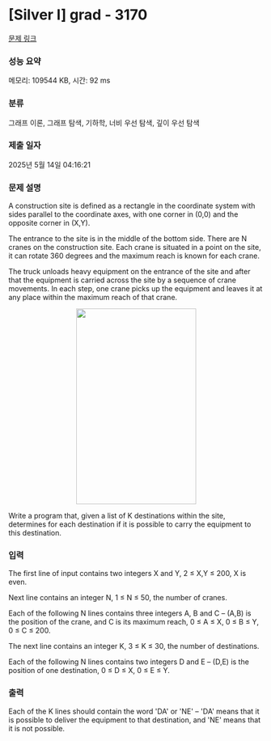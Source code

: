 # [Silver I] grad - 3170 

[문제 링크](https://www.acmicpc.net/problem/3170) 

### 성능 요약

메모리: 109544 KB, 시간: 92 ms

### 분류

그래프 이론, 그래프 탐색, 기하학, 너비 우선 탐색, 깊이 우선 탐색

### 제출 일자

2025년 5월 14일 04:16:21

### 문제 설명

<p>A construction site is defined as a rectangle in the coordinate system with sides parallel to the coordinate axes, with one corner in (0,0) and the opposite corner in (X,Y). </p>

<p>The entrance to the site is in the middle of the bottom side. There are N cranes on the construction site. Each crane is situated in a point on the site, it can rotate 360 degrees and the maximum reach is known for each crane. </p>

<p>The truck unloads heavy equipment on the entrance of the site and after that the equipment is carried across the site by a sequence of crane movements. In each step, one crane picks up the equipment and leaves it at any place within the maximum reach of that crane. </p>

<p style="text-align: center;"><img alt="" src="https://upload.acmicpc.net/783c37d6-6d83-4619-8cc0-78f1cfd098fe/-/preview/" style="width: 237px; height: 387px;"></p>

<p>Write a program that, given a list of K destinations within the site, determines for each destination if it is possible to carry the equipment to this destination. </p>

### 입력 

 <p>The first line of input contains two integers X and Y, 2 ≤ X,Y ≤ 200, X is even. </p>

<p>Next line contains an integer N, 1 ≤ N ≤ 50, the number of cranes. </p>

<p>Each of the following N lines contains three integers A, B and C – (A,B) is the position of the crane, and C is its maximum reach, 0 ≤ A ≤ X, 0 ≤ B ≤ Y, 0 ≤ C ≤ 200. </p>

<p>The next line contains an integer K, 3 ≤ K ≤ 30, the number of destinations. </p>

<p>Each of the following N lines contains two integers D and E – (D,E) is the position of one destination, 0 ≤ D ≤ X, 0 ≤ E ≤ Y. </p>

### 출력 

 <p>Each of the K lines should contain the word 'DA' or 'NE' – 'DA' means that it is possible to deliver the equipment to that destination, and 'NE' means that it is not possible. </p>

